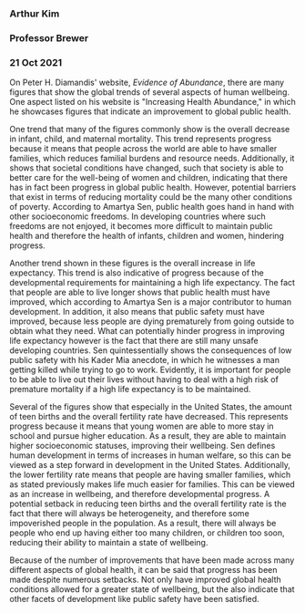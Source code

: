 ### Arthur Kim
### Professor Brewer
### 21 Oct 2021

On Peter H. Diamandis' website, *Evidence of Abundance*, there are many figures that show the global trends of several aspects of human wellbeing. One aspect listed on his website is "Increasing Health Abundance," in which he showcases figures that indicate an improvement to global public health.  

One trend that many of the figures commonly show is the overall decrease in infant, child, and maternal mortality.  This trend represents progress because it means that people across the world are able to have smaller families, which reduces familial burdens and resource needs. Additionally, it shows that societal conditions have changed, such that society is able to better care for the well-being of women and children, indicating that there has in fact been progress in global public health. However, potential barriers that exist in terms of reducing mortality could be the many other conditions of poverty.  According to Amartya Sen, public health goes hand in hand with other socioeconomic freedoms. In developing countries where such freedoms are not enjoyed, it becomes more difficult to maintain public health and therefore the health of infants, children and women, hindering progress.

Another trend shown in these figures is the overall increase in life expectancy. This trend is also indicative of progress because of the developmental requirements for maintaining a high life expectancy. The fact that people are able to live longer shows that public health must have improved, which according to Amartya Sen is a major contributor to human development. In addition, it also means that public safety must have improved, because less people are dying prematurely from going outside to obtain what they need. What can potentially hinder progress in improving life expectancy however is the fact that there are still many unsafe developing countries. Sen quintessentially shows the consequences of low public safety with his Kader Mia anecdote, in which he witnesses a man getting killed while trying to go to work. Evidently, it is important for people to be able to live out their lives without having to deal with a high risk of premature mortality if a high life expectancy is to be maintained.  

Several of the figures show that especially in the United States, the amount of teen births and the overall fertility rate have decreased. This represents progress because it means that young women are able to more stay in school and pursue higher education. As a result, they are able to maintain higher socioeconomic statuses, improving their wellbeing. Sen defines human development in terms of increases in human welfare, so this can be viewed as a step forward in development in the United States. Additionally, the lower fertility rate means that people are having smaller families, which as stated previously makes life much easier for families. This can be viewed as an increase in wellbeing, and therefore developmental progress. A potential setback in reducing teen births and the overall fertility rate is the fact that there will always be heterogeneity, and therefore some impoverished people in the population.  As a result, there will always be people who end up having either too many children, or children too soon, reducing their ability to maintain a state of wellbeing.

Because of the number of improvements that have been made across many different aspects of global health, it can be said that progress has been made despite numerous setbacks. Not only have improved global health conditions allowed for a greater state of wellbeing, but the also indicate that other facets of development like public safety have been satisfied.
